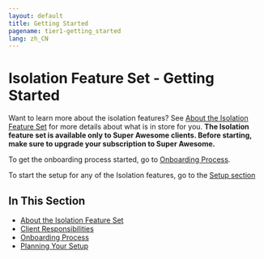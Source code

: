 ```yaml
---
layout: default
title: Getting Started
pagename: tier1-getting_started
lang: zh_CN
---
```


# Isolation Feature Set - Getting Started

Want to learn more about the isolation features? See [About the Isolation Feature Set](./about.md) for more details about what is in store for you. 
**The Isolation feature set is available only to Super Awesome clients. Before starting, make sure to upgrade your subscription to Super Awesome.**


To get the onboarding process started, go to [Onboarding Process](./onboarding.md).

To start the setup for any of the Isolation features, go to the [Setup section](../setup/setup.md)

## In This Section
<!-- When updating this, also update tier1.md -->
* [About the Isolation Feature Set](./about.md)
* [Client Responsibilities](./responsibilities.md)
* [Onboarding Process](./onboarding.md)
* [Planning Your Setup](../setup/setup.md)